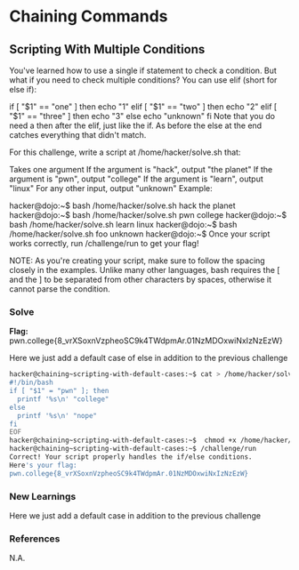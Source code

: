 # Chaining Commands

## Scripting With Multiple Conditions

You've learned how to use a single if statement to check a condition. But what if you need to check multiple conditions? You can use elif (short for else if):

if [ "$1" == "one" ]
then
    echo "1"
elif [ "$1" == "two" ]
then
    echo "2"
elif [ "$1" == "three" ]
then
    echo "3"
else
    echo "unknown"
fi
Note that you do need a then after the elif, just like the if. As before the else at the end catches everything that didn't match.

For this challenge, write a script at /home/hacker/solve.sh that:

Takes one argument
If the argument is "hack", output "the planet"
If the argument is "pwn", output "college"
If the argument is "learn", output "linux"
For any other input, output "unknown"
Example:

hacker@dojo:~$ bash /home/hacker/solve.sh hack
the planet
hacker@dojo:~$ bash /home/hacker/solve.sh pwn
college
hacker@dojo:~$ bash /home/hacker/solve.sh learn
linux
hacker@dojo:~$ bash /home/hacker/solve.sh foo
unknown
hacker@dojo:~$
Once your script works correctly, run /challenge/run to get your flag!

NOTE: As you're creating your script, make sure to follow the spacing closely in the examples. Unlike many other languages, bash requires the [ and the ] to be separated from other characters by spaces, otherwise it cannot parse the condition.

### Solve
**Flag:** pwn.college{8_vrXSoxnVzpheoSC9k4TWdpmAr.01NzMDOxwiNxIzNzEzW}

Here we just add a default case of else in addition to the previous challenge

```bash
hacker@chaining~scripting-with-default-cases:~$ cat > /home/hacker/solve.sh <<'EOF'
#!/bin/bash
if [ "$1" = "pwn" ]; then
  printf '%s\n' "college"
else
  printf '%s\n' "nope"
fi
EOF
hacker@chaining~scripting-with-default-cases:~$  chmod +x /home/hacker/solve.sh
hacker@chaining~scripting-with-default-cases:~$ /challenge/run
Correct! Your script properly handles the if/else conditions.
Here's your flag:
pwn.college{8_vrXSoxnVzpheoSC9k4TWdpmAr.01NzMDOxwiNxIzNzEzW}
```

### New Learnings
Here we just add a default case in addition to the previous challenge

### References 
N.A.
